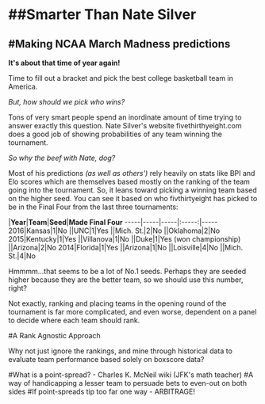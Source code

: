 ##Smarter Than Nate Silver
========================

#Making NCAA March Madness predictions
--------------------------------------
**It's about that time of year again!**

Time to fill out a bracket and pick the best college basketball team in America.

_But, how should we pick who wins?_

Tons of very smart people spend an inordinate amount of time trying to answer exactly this question. Nate Silver's website fivethirthyeight.com does a good job of showing probabilities of any team winning the tournament.

_So why the beef with Nate, dog?_

Most of his predictions _(as well as others')_ rely heavily on stats like BPI and Elo scores which are themselves based mostly on the ranking of the team going into the tournament. So, it leans toward picking a winning team based on the higher seed. You can see it based on who fivthirtyeight has picked to be in the Final Four from the last three tournaments:

|**Year**|**Team**|**Seed**|**Made Final Four**
-----|-----|-----|:-----:|-----
2016|Kansas|1|No
||UNC|1|Yes
||Mich. St.|2|No
||Oklahoma|2|No
2015|Kentucky|1|Yes
||Villanova|1|No
||Duke|1|Yes (won championship)
||Arizona|2|No
2014|Florida|1|Yes
||Arizona|1|No
||Loisville|4|No
||Mich. St.|4|No


Hmmmm...that seems to be a lot of No.1 seeds. Perhaps they are seeded higher because they are the better team, so we should use this number, right?

Not exactly, ranking and placing teams in the opening round of the tournament is far more complicated, and even worse, dependent on a panel to decide where each team should rank.

#A Rank Agnostic Approach

Why not just ignore the rankings, and mine through historical data to evaluate team performance based solely on boxscore data?

#What is a point-spread? - Charles K. McNeil wiki (JFK's math teacher)
#A way of handicapping a lesser team to persuade bets to even-out on both sides
#If point-spreads tip too far one way - ARBITRAGE!

